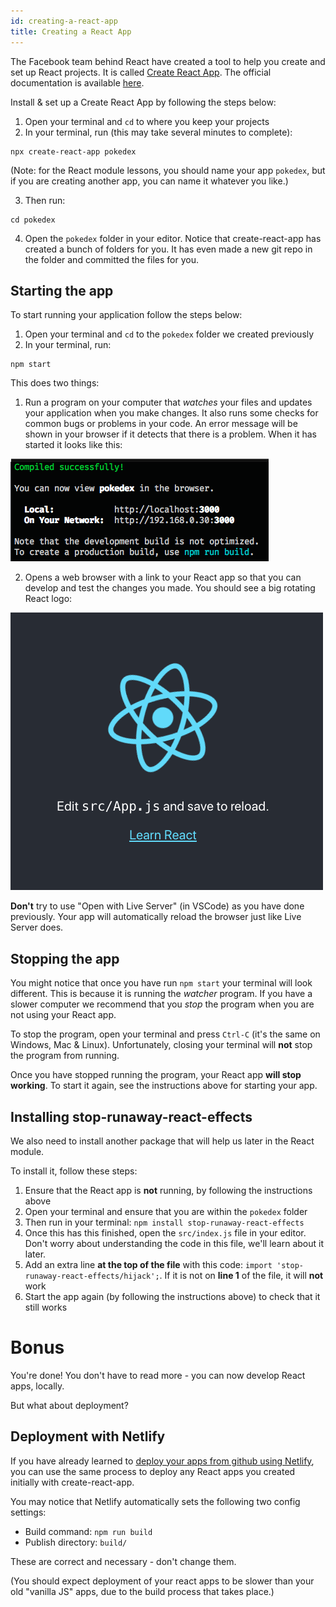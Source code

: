 ```yaml
---
id: creating-a-react-app
title: Creating a React App
---
```


The Facebook team behind React have created a tool to help you create and set up React projects. It is called [Create React App](https://create-react-app.dev/). The official documentation is available [here](https://create-react-app.dev/docs/getting-started).

Install & set up a Create React App by following the steps below:

1. Open your terminal and `cd` to where you keep your projects
2. In your terminal, run (this may take several minutes to complete):

```
npx create-react-app pokedex
```

(Note: for the React module lessons, you should name your app `pokedex`, but if you are creating another app, you can name it whatever you like.)

3. Then run:

```
cd pokedex
```

4. Open the `pokedex` folder in your editor. Notice that create-react-app has created a bunch of folders for you. It has even made a new git repo in the folder and committed the files for you.

## Starting the app

To start running your application follow the steps below:

1. Open your terminal and `cd` to the `pokedex` folder we created previously
2. In your terminal, run:

```
npm start
```

This does two things:

1. Run a program on your computer that _watches_ your files and updates your application when you make changes. It also runs some checks for common bugs or problems in your code. An error message will be shown in your browser if it detects that there is a problem. When it has started it looks like this:

![Create-React-App started in the terminal](./assets/create-react-app-started-terminal.png)

2. Opens a web browser with a link to your React app so that you can develop and test the changes you made. You should see a big rotating React logo:

![Create-React-App started in the browser](./assets/create-react-app-started-browser.png)

**Don't** try to use "Open with Live Server" (in VSCode) as you have done previously. Your app will automatically reload the browser just like Live Server does.

## Stopping the app

You might notice that once you have run `npm start` your terminal will look different. This is because it is running the _watcher_ program. If you have a slower computer we recommend that you _stop_ the program when you are not using your React app.

To stop the program, open your terminal and press `Ctrl-C` (it's the same on Windows, Mac & Linux). Unfortunately, closing your terminal will **not** stop the program from running.

Once you have stopped running the program, your React app **will stop working**. To start it again, see the instructions above for starting your app.

## Installing stop-runaway-react-effects

We also need to install another package that will help us later in the React module.

To install it, follow these steps:

1. Ensure that the React app is **not** running, by following the instructions above
2. Open your terminal and ensure that you are within the `pokedex` folder
3. Then run in your terminal: `npm install stop-runaway-react-effects`
4. Once this has this finished, open the `src/index.js` file in your editor. Don't worry about understanding the code in this file, we'll learn about it later.
5. Add an extra line **at the top of the file** with this code: `import 'stop-runaway-react-effects/hijack';`. If it is not on **line 1** of the file, it will **not** work
6. Start the app again (by following the instructions above) to check that it still works

# Bonus

You're done! You don't have to read more - you can now develop React apps, locally.

But what about deployment?

## Deployment with Netlify

If you have already learned to [deploy your apps from github using Netlify](https://github.com/CodeYourFuture/syllabus/blob/master/others/deployment/1-for-html-module/instructions-for-automatic-deployment-with-netlify-and-github.md), you can use the same process to deploy any React apps you created initially with create-react-app.

You may notice that Netlify automatically sets the following two config settings:

- Build command: `npm run build`
- Publish directory: `build/`

These are correct and necessary - don't change them.

(You should expect deployment of your react apps to be slower than your old "vanilla JS" apps, due to the build process that takes place.)
